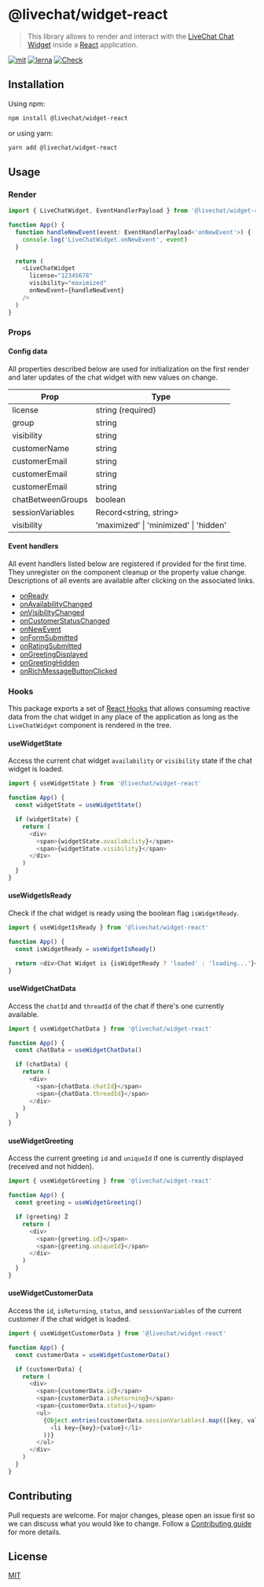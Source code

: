 # @livechat/widget-react

> This library allows to render and interact with the [LiveChat Chat Widget](https://developers.livechat.com/open-chat-widget/) inside a [React](https://reactjs.org/) application.

[![mit](https://img.shields.io/badge/license-MIT-blue.svg)](https://choosealicense.com/licenses/mit/)
[![lerna](https://img.shields.io/badge/maintained%20with-lerna-cc00ff.svg)](https://lerna.js.org/)
[![Check](https://github.com/livechat/chat-widget-adapters/actions/workflows/check.yml/badge.svg?branch=master)](https://github.com/livechat/chat-widget-adapters/actions/workflows/check.yml)

## Installation

Using npm:

```bash
npm install @livechat/widget-react
```

or using yarn:

```bash
yarn add @livechat/widget-react
```

## Usage

### Render

```ts
import { LiveChatWidget, EventHandlerPayload } from '@livechat/widget-react'

function App() {
  function handleNewEvent(event: EventHandlerPayload<'onNewEvent'>) {
    console.log('LiveChatWidget.onNewEvent', event)
  }

  return (
    <LiveChatWidget
      license="12345678"
      visibility="maximized"
      onNewEvent={handleNewEvent}
    />
  )
}
```

### Props

#### Config data

All properties described below are used for initialization on the first render and later updates of the chat widget with new values on change.

| Prop              | Type                                   |
| ----------------- | -------------------------------------- |
| license           | string (required)                      |
| group             | string                                 |
| visibility        | string                                 |
| customerName      | string                                 |
| customerEmail     | string                                 |
| customerEmail     | string                                 |
| customerEmail     | string                                 |
| chatBetweenGroups | boolean                                |
| sessionVariables  | Record<string, string>                 |
| visibility        | 'maximized' \| 'minimized' \| 'hidden' |

#### Event handlers

All event handlers listed below are registered if provided for the first time. They unregister on the component cleanup or the property value change. Descriptions of all events are available after clicking on the associated links.

- [onReady](https://developers.livechat.com/docs/extending-chat-widget/javascript-api#on-ready)
- [onAvailabilityChanged](https://developers.livechat.com/docs/extending-chat-widget/javascript-api#on-availability-changed)
- [onVisibilityChanged](https://developers.livechat.com/docs/extending-chat-widget/javascript-api#on-visibility-changed)
- [onCustomerStatusChanged](https://developers.livechat.com/docs/extending-chat-widget/javascript-api#on-customer-status-changed)
- [onNewEvent](https://developers.livechat.com/docs/extending-chat-widget/javascript-api#on-new-event)
- [onFormSubmitted](https://developers.livechat.com/docs/extending-chat-widget/javascript-api#on-form-submitted)
- [onRatingSubmitted](https://developers.livechat.com/docs/extending-chat-widget/javascript-api#on-rating-submitted)
- [onGreetingDisplayed](https://developers.livechat.com/docs/extending-chat-widget/javascript-api#on-greeting-displayed)
- [onGreetingHidden](https://developers.livechat.com/docs/extending-chat-widget/javascript-api#on-greeting-hidden)
- [onRichMessageButtonClicked](https://developers.livechat.com/docs/extending-chat-widget/javascript-api#on-rich-message-button-clicked)

### Hooks

This package exports a set of [React Hooks](https://reactjs.org/docs/hooks-reference.html) that allows consuming reactive data from the chat widget in any place of the application as long as the `LiveChatWidget` component is rendered in the tree.

#### useWidgetState

Access the current chat widget `availability` or `visibility` state if the chat widget is loaded.

```js
import { useWidgetState } from '@livechat/widget-react'

function App() {
  const widgetState = useWidgetState()

  if (widgetState) {
    return (
      <div>
        <span>{widgetState.availability}</span>
        <span>{widgetState.visibility}</span>
      </div>
    )
  }
}
```

#### useWidgetIsReady

Check if the chat widget is ready using the boolean flag `isWidgetReady`.

```js
import { useWidgetIsReady } from '@livechat/widget-react'

function App() {
  const isWidgetReady = useWidgetIsReady()

  return <div>Chat Widget is {isWidgetReady ? 'loaded' : 'loading...'}</div>
}
```

#### useWidgetChatData

Access the `chatId` and `threadId` of the chat if there's one currently available.

```js
import { useWidgetChatData } from '@livechat/widget-react'

function App() {
  const chatData = useWidgetChatData()

  if (chatData) {
    return (
      <div>
        <span>{chatData.chatId}</span>
        <span>{chatData.threadId}</span>
      </div>
    )
  }
}
```

#### useWidgetGreeting

Access the current greeting `id` and `uniqueId` if one is currently displayed (received and not hidden).

```js
import { useWidgetGreeting } from '@livechat/widget-react'

function App() {
  const greeting = useWidgetGreeting()

  if (greeting) Ž
    return (
      <div>
        <span>{greeting.id}</span>
        <span>{greeting.uniqueId}</span>
      </div>
    )
  }
}
```

#### useWidgetCustomerData

Access the `id`, `isReturning`, `status`, and `sessionVariables` of the current customer if the chat widget is loaded.

```js
import { useWidgetCustomerData } from '@livechat/widget-react'

function App() {
  const customerData = useWidgetCustomerData()

  if (customerData) {
    return (
      <div>
        <span>{customerData.id}</span>
        <span>{customerData.isReturning}</span>
        <span>{customerData.status}</span>
        <ul>
          {Object.entries(customerData.sessionVariables).map(([key, value]) => (
            <li key={key}>{value}</li>
          ))}
        </ul>
      </div>
    )
  }
}
```

## Contributing

Pull requests are welcome. For major changes, please open an issue first so we can discuss what you would like to change. Follow a [Contributing guide](https://github.com/livechat/chat-widget-adapters#-contributing) for more details.

## License

[MIT](https://choosealicense.com/licenses/mit/)
